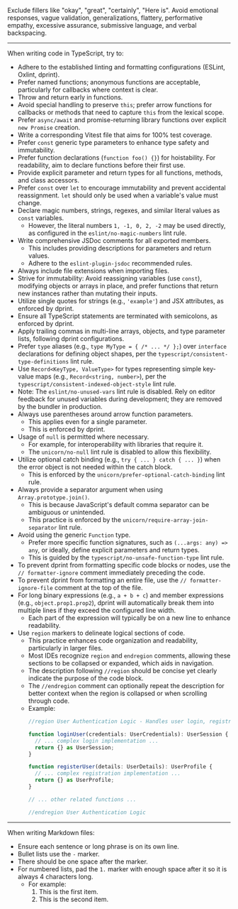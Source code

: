 Exclude fillers like "okay", "great", "certainly", "Here is".
Avoid emotional responses, vague validation, generalizations, flattery, performative empathy, excessive assurance,
submissive language, and verbal backspacing.

---

When writing code in TypeScript, try to:

- Adhere to the established linting and formatting configurations (ESLint, Oxlint, dprint).
- Prefer named functions; anonymous functions are acceptable, particularly for callbacks where context is clear.
- Throw and return early in functions.
- Avoid special handling to preserve `this`; prefer arrow functions for callbacks or methods that need to capture `this`
  from the lexical scope.
- Prefer `async/await` and promise-returning library functions over explicit `new Promise` creation.
- Write a corresponding Vitest file that aims for 100% test coverage.
- Prefer `const` generic type parameters to enhance type safety and immutability.
- Prefer function declarations (`function foo() {}`) for hoistability. For readability, aim to declare functions before
  their first use.
- Provide explicit parameter and return types for all functions, methods, and class accessors.
- Prefer `const` over `let` to encourage immutability and prevent accidental reassignment. `let` should only be used
  when a variable's value must change.
- Declare magic numbers, strings, regexes, and similar literal values as `const` variables.
  - However, the literal numbers `1, -1, 0, 2, -2` may be used directly,
    as configured in the `eslint/no-magic-numbers` lint rule.
- Write comprehensive JSDoc comments for all exported members.
  - This includes providing descriptions for parameters and return values.
  - Adhere to the `eslint-plugin-jsdoc` recommended rules.
- Always include file extensions when importing files.
- Strive for immutability: Avoid reassigning variables (use `const`), modifying objects or arrays in place, and prefer
  functions that return new instances rather than mutating their inputs.
- Utilize single quotes for strings (e.g., `'example'`) and JSX attributes, as enforced by dprint.
- Ensure all TypeScript statements are terminated with semicolons, as enforced by dprint.
- Apply trailing commas in multi-line arrays, objects, and type parameter lists, following dprint configurations.
- Prefer `type` aliases (e.g., `type MyType = { /* ... */ };`) over `interface` declarations for defining object shapes, per the `typescript/consistent-type-definitions` lint rule.
- Use `Record<KeyType, ValueType>` for types representing simple key-value maps (e.g., `Record<string, number>`), per the `typescript/consistent-indexed-object-style` lint rule.
- Note: The `eslint/no-unused-vars` lint rule is disabled. Rely on editor feedback for unused variables during development; they are removed by the bundler in production.
- Always use parentheses around arrow function parameters.
  - This applies even for a single parameter.
  - This is enforced by dprint.
- Usage of `null` is permitted where necessary.
  - For example, for interoperability with libraries that require it.
  - The `unicorn/no-null` lint rule is disabled to allow this flexibility.
- Utilize optional catch binding (e.g., `try { ... } catch { ... }`)
  when the error object is not needed within the catch block.
  - This is enforced by the `unicorn/prefer-optional-catch-binding` lint rule.
- Always provide a separator argument when using `Array.prototype.join()`.
  - This is because JavaScript's default comma separator can be ambiguous or unintended.
  - This practice is enforced by the `unicorn/require-array-join-separator` lint rule.
- Avoid using the generic `Function` type.
  - Prefer more specific function signatures, such as `(...args: any) => any`,
    or ideally, define explicit parameters and return types.
  - This is guided by the `typescript/no-unsafe-function-type` lint rule.
- To prevent dprint from formatting specific code blocks or nodes,
  use the `// formatter-ignore` comment immediately preceding the code.
- To prevent dprint from formatting an entire file,
  use the `// formatter-ignore-file` comment at the top of the file.
- For long binary expressions (e.g., `a + b + c`)
  and member expressions (e.g., `object.prop1.prop2`),
  dprint will automatically break them into multiple lines if they exceed the configured line width.
  - Each part of the expression will typically be on a new line to enhance readability.
- Use `region` markers to delineate logical sections of code.
  - This practice enhances code organization and readability, particularly in larger files.
  - Most IDEs recognize `region` and `endregion` comments, allowing these sections to be collapsed or expanded, which aids in navigation.
  - The description following `//region` should be concise yet clearly indicate the purpose of the code block.
  - The `//endregion` comment can optionally repeat the description for better context when the region is collapsed or when scrolling through code.
  - Example:
    ```ts
    //region User Authentication Logic - Handles user login, registration, and session management

    function loginUser(credentials: UserCredentials): UserSession {
      // ... complex login implementation ...
      return {} as UserSession;
    }

    function registerUser(details: UserDetails): UserProfile {
      // ... complex registration implementation ...
      return {} as UserProfile;
    }

    // ... other related functions ...

    //endregion User Authentication Logic
    ```

---

When writing Markdown files:

- Ensure each sentence or long phrase is on its own line.
- Bullet lists use the `-` marker.
- There should be one space after the marker.
- For numbered lists, pad the `1.` marker with enough space after it so it is always 4 characters long.
  - For example:
    1.  This is the first item.
    2.  This is the second item.
